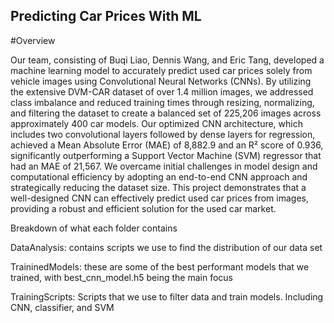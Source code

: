 ## Predicting Car Prices With ML

#Overview

Our team, consisting of Buqi Liao, Dennis Wang, and Eric Tang, developed a machine learning model to accurately predict used car prices solely from vehicle images using Convolutional Neural Networks (CNNs). By utilizing the extensive DVM-CAR dataset of over 1.4 million images, we addressed class imbalance and reduced training times through resizing, normalizing, and filtering the dataset to create a balanced set of 225,206 images across approximately 400 car models. Our optimized CNN architecture, which includes two convolutional layers followed by dense layers for regression, achieved a Mean Absolute Error (MAE) of 8,882.9 and an R² score of 0.936, significantly outperforming a Support Vector Machine (SVM) regressor that had an MAE of 21,567. We overcame initial challenges in model design and computational efficiency by adopting an end-to-end CNN approach and strategically reducing the dataset size. This project demonstrates that a well-designed CNN can effectively predict used car prices from images, providing a robust and efficient solution for the used car market.

Breakdown of what each folder contains

DataAnalysis: contains scripts we use to find the distribution of our data set 

TraininedModels: these are some of the best performant models that we trained, with best_cnn_model.h5 being the main focus

TrainingScripts: Scripts that we use to filter data and train models. Including CNN, classifier, and SVM
